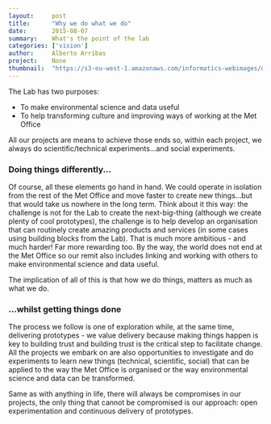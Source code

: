 ```yaml
---
layout:     post
title:      "Why we do what we do"
date:       2015-08-07
summary:    What's the point of the lab
categories: ['vision']
author:     Alberto Arribas
project:    None
thumbnail:  "https://s3-eu-west-1.amazonaws.com/informatics-webimages/qmcloud.jpg"
---
```


The Lab has two purposes:

- To make environmental science and data useful
- To help transforming culture and improving ways of working at the Met Office

All our projects are means to achieve those ends so, within each project, we always do scientific/technical experiments...and social experiments.

### Doing things differently...

Of course, all these elements go hand in hand. We could operate in isolation from the rest of the Met Office and move faster to create new things...but that would take us nowhere in the long term. Think about it this way: the challenge is not for the Lab to create the next-big-thing (although we create plenty of cool prototypes), the challenge is to help develop an organisation that can routinely create amazing products and services (in some cases using building blocks from the Lab). That is much more ambitious - and much harder! Far more rewarding too. By the way, the world does not end at the Met Office so our remit also includes linking and working with others to make environmental science and data useful.

The implication of all of this is that how we do things, matters as much as what we do.

### ...whilst getting things done

The process we follow is one of exploration while, at the same time, delivering prototypes - we value delivery because making things happen is key to building trust and building trust is the critical step to facilitate change. All the projects we embark on are also opportunities to investigate and do experiments to learn new things (technical, scientific, social) that can be applied to the way the Met Office is organised or the way environmental science and data can be transformed.

Same as with anything in life, there will always be compromises in our projects, the only thing that cannot be compromised is our approach: open experimentation and continuous delivery of prototypes.
